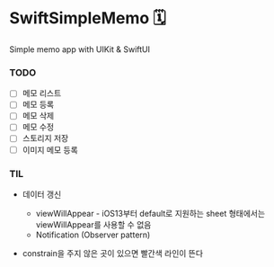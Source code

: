 # SwiftSimpleMemo 🗓️

Simple memo app with UIKit &amp; SwiftUI

### TODO

- [ ] 메모 리스트
- [ ] 메모 등록
- [ ] 메모 삭제
- [ ] 메모 수정
- [ ] 스토리지 저장
- [ ] 이미지 메모 등록

### TIL

- 데이터 갱신

  - viewWillAppear - iOS13부터 default로 지원하는 sheet 형태에서는 viewWillAppear를 사용할 수 없음
  - Notification (Observer pattern)

- constrain을 주지 않은 곳이 있으면 빨간색 라인이 뜬다
